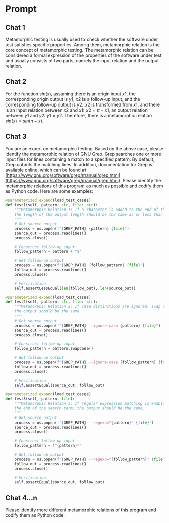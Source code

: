 # Prompt

## Chat 1

Metamorphic testing is usually used to check whether the software under test satisfies specific properties. Among them, metamorphic relation is the core concept of metamorphic testing. The metamorphic relation can be considered a formal expression of the properties of the software under test and usually consists of two parts, namely the input relation and the output relation.

## Chat 2

For the function $sin(x)$, assuming there is an origin input $x1$, the corresponding origin output is $y1$, $x2$ is a follow-up input, and the corresponding follow-up output is $y2$. $x2$ is transformed from $x1$, and there is an input relation between $x2$ and $x1$: $x2=\pi-x1$, an output relation between $y1$ and $y2$: $y1=y2$. Therefore, there is a metamorphic relation $sin(x)=sin(\pi-x)$.

## Chat 3

You are an expert on metamorphic testing. Based on the above case, please identify the metamorphic relation of GNU Grep. Grep searches one or more input files for lines containing a match to a specified pattern. By default, Grep outputs the matching lines. In addition, documentation for Grep is avaliable online, which can be found at [https://www.gnu.org/software/grep/manual/grep.html](https://www.gnu.org/software/grep/manual/grep.html). Please identify the metamorphic relations of this program as much as possible and codify them as Python code. Here are some examples:

```python
@parameterized.expand(load_test_cases)
def test1(self, pattern: str, file: str):
    """Metamorphic Relation 1: If a character is added to the end of the search term,
    the length of the output length should be the same as or less than the original.
    """
    # Get source output
    process = os.popen(f"{GREP_PATH} {pattern} {file}")
    source_out = process.readlines()
    process.close()

    # Construct follow-up input
    follow_pattern = pattern + "a"

    # Get follow-up output
    process = os.popen(f"{GREP_PATH} {follow_pattern} {file}")
    follow_out = process.readlines()
    process.close()

    # Verification
    self.assertLessEqual(len(follow_out), len(source_out))

@parameterized.expand(load_test_cases)
def test2(self, pattern: str, file: str):
    """Metamorphic Relation 2: If case distinctions are ignored, swap the case of search term,
    the output should be the same.
    """
    # Get source output
    process = os.popen(f"{GREP_PATH} --ignore-case {pattern} {file}")
    source_out = process.readlines()
    process.close()

    # Construct follow-up input
    follow_pattern = pattern.swapcase()

    # Get follow-up output
    process = os.popen(f"{GREP_PATH} --ignore-case {follow_pattern} {file}")
    follow_out = process.readlines()
    process.close()

    # Verification
    self.assertEqual(source_out, follow_out)

@parameterized.expand(load_test_cases)
def test3(self, pattern, file):
    """Metamorphic Relation 3: If regular expression matching is enabled, add an asterisk at
    the end of the search term, the output should be the same.
    """
    # Get source output
    process = os.popen(f'{GREP_PATH} --regexp="{pattern}" {file}')
    source_out = process.readlines()
    process.close()

    # Construct follow-up input
    follow_pattern = f"{pattern}*"

    # Get follow-up output
    process = os.popen(f'{GREP_PATH} --regexp="{follow_pattern}" {file}')
    follow_out = process.readlines()
    process.close()

    # Verification
    self.assertEqual(source_out, follow_out)
```

## Chat 4...n

Please identify more different metamorphic relations of this program and codify them as Python code.